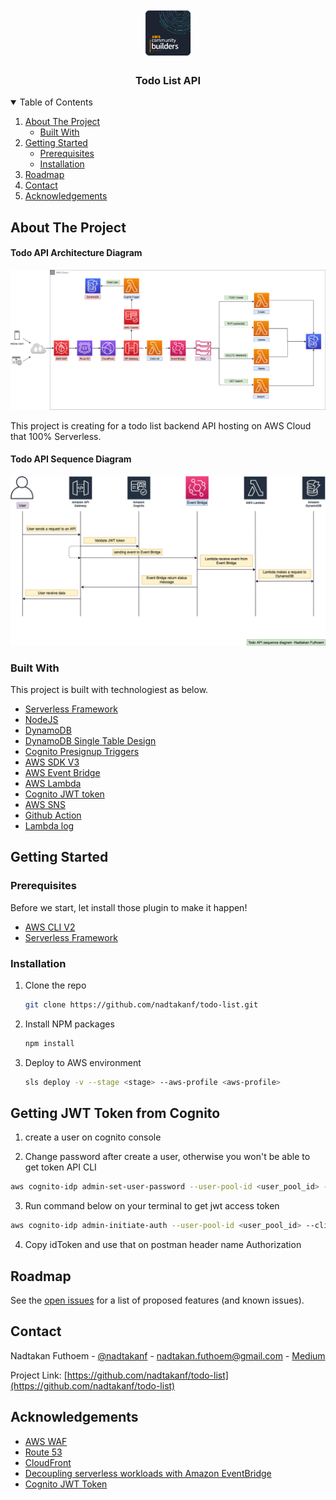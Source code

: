 <p align="center">
  <a href="https://github.com/nadtakanf/todo-list">
    <img src="images/aws-community-builder.png" alt="Logo" width="80" height="80">
  </a>

  <h3 align="center">Todo List API</h3>
</p>

<!-- TABLE OF CONTENTS -->
<details open="open">
  <summary>Table of Contents</summary>
  <ol>
    <li>
      <a href="#about-the-project">About The Project</a>
      <ul>
        <li><a href="#built-with">Built With</a></li>
      </ul>
    </li>
    <li>
      <a href="#getting-started">Getting Started</a>
      <ul>
        <li><a href="#prerequisites">Prerequisites</a></li>
        <li><a href="#installation">Installation</a></li>
      </ul>
    </li>
    <li><a href="#roadmap">Roadmap</a></li>
    <li><a href="#contact">Contact</a></li>
    <li><a href="#acknowledgements">Acknowledgements</a></li>
  </ol>
</details>

<!-- ABOUT THE PROJECT -->
## About The Project

#### Todo API Architecture Diagram
<img src="/images/todo-arch-diagram.png"/>

This project is creating for a todo list backend API hosting on AWS Cloud that 100% Serverless.

#### Todo API Sequence Diagram
<img src="/images/sequence-diagram-todolist.png"/>

### Built With
This project is built with technologiest as below.
* [Serverless Framework](https://www.serverless.com/)
* [NodeJS](https://nodejs.org/en/)
* [DynamoDB](https://aws.amazon.com/dynamodb/)
* [DynamoDB Single Table Design](https://www.youtube.com/watch?v=Q6-qWdsa8a4)
* [Cognito Presignup Triggers](https://docs.aws.amazon.com/cognito/latest/developerguide/user-pool-lambda-pre-sign-up.html)
* [AWS SDK V3](https://docs.aws.amazon.com/AWSJavaScriptSDK/v3/latest/index.html)
* [AWS Event Bridge](https://www.youtube.com/watch?v=28B4L1fnnGM)
* [AWS Lambda](https://aws.amazon.com/lambda/)
* [Cognito JWT token](https://docs.aws.amazon.com/cognito/latest/developerguide/amazon-cognito-user-pools-using-tokens-with-identity-providers.html)
* [AWS SNS](https://aws.amazon.com/sns/)
* [Github Action](https://github.com/features/actions)
* [Lambda log](https://lambdalog.js.org/)

<!-- GETTING STARTED -->
## Getting Started

### Prerequisites

Before we start, let install those plugin to make it happen!
* [AWS CLI V2](https://docs.aws.amazon.com/cli/latest/userguide/install-cliv2.html)
* [Serverless Framework](https://www.serverless.com/framework/docs/getting-started/)

### Installation

1. Clone the repo
   ```sh
   git clone https://github.com/nadtakanf/todo-list.git
   ```
2. Install NPM packages
   ```sh
   npm install
   ```
3. Deploy to AWS environment
   ```sh
   sls deploy -v --stage <stage> --aws-profile <aws-profile>
   ```

<!-- USAGE EXAMPLES -->
## Getting JWT Token from Cognito

1. create a user on cognito console

2. Change password after create a user, otherwise you won't be able to get token API CLI
```sh
aws cognito-idp admin-set-user-password --user-pool-id <user_pool_id> --username <username> --password <password> --profile <aws-profile> --region us-west-1 --permanent
```

3. Run command below on your terminal to get jwt access token
```sh
aws cognito-idp admin-initiate-auth --user-pool-id <user_pool_id> --client-id <client_id>" --auth-flow ADMIN_NO_SRP_AUTH --auth-parameters USERNAME="<username>",PASSWORD="<password>" --profile <aws-profile> --region us-west-1
```

4. Copy idToken and use that on postman header name Authorization

<!-- ROADMAP -->
## Roadmap

See the [open issues](https://trello.com/b/GVyty9tX/todo-web-development) for a list of proposed features (and known issues).

<!-- CONTACT -->
## Contact

Nadtakan Futhoem - [@nadtakanf](https://twitter.com/NadtakanF) - nadtakan.futhoem@gmail.com - [Medium](https://nadtakan-futhoem.medium.com/)

Project Link: [https://github.com/nadtakanf/todo-list](https://github.com/nadtakanf/todo-list)

<!-- ACKNOWLEDGEMENTS -->
## Acknowledgements
* [AWS WAF](https://aws.amazon.com/waf)
* [Route 53](https://aws.amazon.com/route53/)
* [CloudFront](https://aws.amazon.com/cloudfront/)
* [Decoupling serverless workloads with Amazon EventBridge](https://www.youtube.com/watch?v=VI79XQW4dIM)
* [Cognito JWT Token](https://awscli.amazonaws.com/v2/documentation/api/latest/reference/cognito-idp/admin-set-user-password.html)